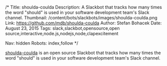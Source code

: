/*
Title: shoulda-coulda
Description: A Slackbot that tracks how many times the word "should" is used in your software development team's Slack channel.
Thumbnail: /content/bots/slackbots/images/shoulda-coulda.png
Link: https://github.com/mdb/shoulda-coulda
Author: Stefan Bohacek
Date: August 23, 2015
Tags: slack,slackbot,opensource,open source,interactive,node.js,nodejs,node,clapexcitement

Nav: hidden
Robots: index,follow
*/

[shoulda-coulda](https://github.com/mdb/shoulda-coulda) is an open source Slackbot that tracks how many times the word "should" is used in your software development team's Slack channel.